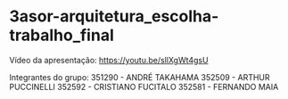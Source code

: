 # 3asor-arquitetura_escolha-trabalho_final

Vídeo da apresentação: https://youtu.be/sllXgWt4gsU

Integrantes do grupo:
351290 - ANDRÉ TAKAHAMA
352509 - ARTHUR PUCCINELLI
352592 - CRISTIANO FUCITALO
352581 - FERNANDO MAIA
